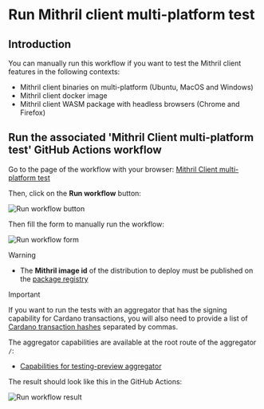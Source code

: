 # Run Mithril client multi-platform test

## Introduction

You can manually run this workflow if you want to test the Mithril client features in the following contexts:

- Mithril client binaries on multi-platform (Ubuntu, MacOS and Windows)
- Mithril client docker image
- Mithril client WASM package with headless browsers (Chrome and Firefox)

## Run the associated 'Mithril Client multi-platform test' GitHub Actions workflow

Go to the page of the workflow with your browser: [Mithril Client multi-platform test](https://github.com/input-output-hk/mithril/actions/workflows/test-client.yml)

Then, click on the **Run workflow** button:

![Run workflow button](./img/run-workflow-button.png)

Then fill the form to manually run the workflow:

![Run workflow form](./img/run-workflow-form.png)

> [!WARNING]
>
> - The **Mithril image id** of the distribution to deploy must be published on the [package registry](https://github.com/orgs/input-output-hk/packages?repo_name=mithril)

> [!IMPORTANT]
> If you want to run the tests with an aggregator that has the signing capability for Cardano transactions, you will also need to provide a list of [Cardano transaction hashes](https://preview.cexplorer.io/tx) separated by commas.
>
> The aggregator capabilities are available at the root route of the aggregator `/`:
>
> - [Capabilities for testing-preview aggregator](https://aggregator.testing-preview.api.mithril.network/aggregator)

The result should look like this in the GitHub Actions:

![Run workflow result](./img/run-workflow-result.png)
